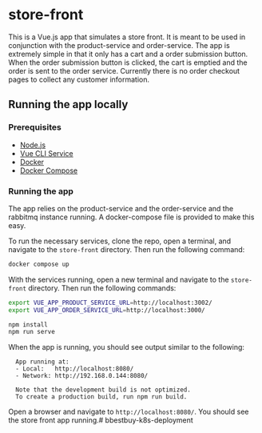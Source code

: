 # store-front

This is a Vue.js app that simulates a store front. It is meant to be used in conjunction with the product-service and order-service. The app is extremely simple in that it only has a cart and a order submission button. When the order submission button is clicked, the cart is emptied and the order is sent to the order service. Currently there is no order checkout pages to collect any customer information.  

## Running the app locally

### Prerequisites

- [Node.js](https://nodejs.org/en/download/)
- [Vue CLI Service](https://cli.vuejs.org/guide/cli-service.html)
- [Docker](https://docs.docker.com/get-docker/)
- [Docker Compose](https://docs.docker.com/compose/install/)

### Running the app

The app relies on the product-service and the order-service and the rabbitmq instance running. A docker-compose file is provided to make this easy.

To run the necessary services, clone the repo, open a terminal, and navigate to the `store-front` directory. Then run the following command:

```bash
docker compose up
```

With the services running, open a new terminal and navigate to the `store-front` directory. Then run the following commands:

```bash
export VUE_APP_PRODUCT_SERVICE_URL=http://localhost:3002/
export VUE_APP_ORDER_SERVICE_URL=http://localhost:3000/

npm install
npm run serve
```

When the app is running, you should see output similar to the following:

```text
  App running at:
  - Local:   http://localhost:8080/ 
  - Network: http://192.168.0.144:8080/

  Note that the development build is not optimized.
  To create a production build, run npm run build.
```

Open a browser and navigate to `http://localhost:8080/`. You should see the store front app running.# bbestbuy-k8s-deployment
